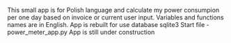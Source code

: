 This small app is for Polish language and calculate my power consumpion per one day based on invoice or current user input. Variables and functions names are in English.
App is rebuilt for use database sqlite3
Start file - power_meter_app.py
App is still under construction

